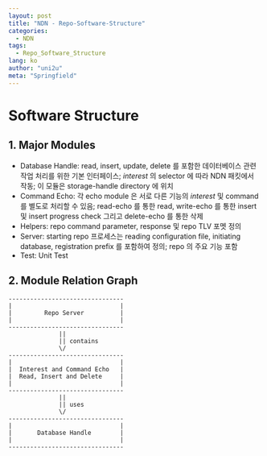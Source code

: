 ```yaml
---
layout: post
title: "NDN - Repo-Software-Structure"
categories:
  - NDN
tags:
  - Repo_Software_Structure
lang: ko
author: "uni2u"
meta: "Springfield"
---
```


# Software Structure

## 1. Major Modules

- Database Handle: read, insert, update, delete 를 포함한 데이터베이스 관련 작업 처리를 위한 기본 인터페이스; _interest_ 의 selector 에 따라 NDN 패킷에서 작동; 이 모듈은 storage-handle directory 에 위치
- Command Echo: 각 echo module 은 서로 다른 기능의 _interest_ 및 command 를 별도로 처리할 수 있음; read-echo 를 통한 read, write-echo 를 통한 insert 및 insert progress check 그리고 delete-echo 를 통한 삭제
- Helpers: repo command parameter, response 및 repo TLV 포멧 정의
- Server: starting repo 프로세스는 reading configuration file, initiating database, registration prefix 를 포함하여 정의; repo 의 주요 기능 포함
- Test: Unit Test

## 2. Module Relation Graph

```
--------------------------------
|                              |
|         Repo Server          |
|                              |
--------------------------------
              ||
              || contains
              \/
--------------------------------
|                              |
|  Interest and Command Echo   | 
|  Read, Insert and Delete     |
|                              |
--------------------------------
              ||
              || uses 
              \/ 
--------------------------------
|                              |
|       Database Handle        |
|                              |
--------------------------------
```
